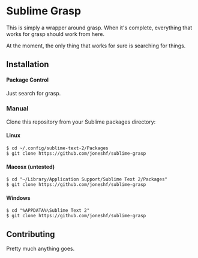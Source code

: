 # Sublime Grasp

This is simply a wrapper around grasp.
When it's complete, everything that works for grasp should work from here.

At the moment, the only thing that works for sure is searching for things.

## Installation

#### Package Control

Just search for grasp.

### Manual

Clone this repository from your Sublime packages directory:

#### Linux

```
$ cd ~/.config/sublime-text-2/Packages
$ git clone https://github.com/joneshf/sublime-grasp
```

#### Macosx (untested)

```
$ cd "~/Library/Application Support/Sublime Text 2/Packages"
$ git clone https://github.com/joneshf/sublime-grasp
```

#### Windows

```
$ cd "%APPDATA%\Sublime Text 2"
$ git clone https://github.com/joneshf/sublime-grasp
```

## Contributing

Pretty much anything goes.